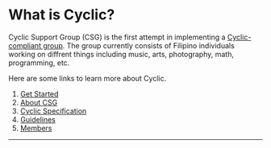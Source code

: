 # What is Cyclic?

Cyclic Support Group (CSG) is the first attempt in implementing a [Cyclic-compliant group](/guidelines/cyclic-2). The group currently consists of Filipino individuals working on diffrent things including music, arts, photography, math, programming, etc.

Here are some links to learn more about Cyclic.

1. [Get Started]()
2. [About CSG](/about)
3. [Cyclic Specification](/guidelines/cyclic-2)
4. [Guidelines](/guidelines/main)
5. [Members]()

---
